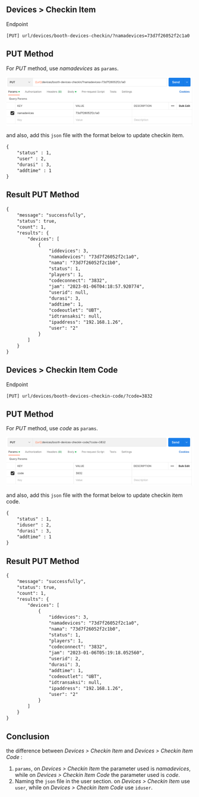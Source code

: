 ## Devices > Checkin Item

Endpoint
````
[PUT] url/devices/booth-devices-checkin/?namadevices=73d7f26052f2c1a0
````

## PUT Method
For *PUT* method, use *namadevices* as ``params``.

![put_checkinitem](paramsputcheckinitem.png)

and also, add this ``json`` file with the format below to update checkin item.
````
{
    "status" : 1,
    "user" : 2,
    "durasi" : 3,
    "addtime" : 1
}
```` 

## Result PUT Method
````
{
    "message": "successfully",
    "status": true,
    "count": 1,
    "results": {
        "devices": [
            {
                "iddevices": 3,
                "namadevices": "73d7f26052f2c1a0",
                "nama": "73d7f26052f2c1b0",
                "status": 1,
                "players": 1,
                "codeconnect": "3832",
                "jam": "2023-01-06T04:18:57.920774",
                "userid": null,
                "durasi": 3,
                "addtime": 1,
                "codeoutlet": "UBT",
                "idtransaksi": null,
                "ipaddress": "192.168.1.26",
                "user": "2"
            }
        ]
    }
}
````

## Devices > Checkin Item Code

Endpoint
````
[PUT] url/devices/booth-devices-checkin-code/?code=3832
````

## PUT Method
For *PUT* method, use *code* as ``params``.

![put_checkinitemcode](paramsputcheckinitemcode.png)

and also, add this ``json`` file with the format below to update checkin item code.
````
{
    "status" : 1,
    "iduser" : 2,
    "durasi" : 3,
    "addtime" : 1
}
```` 

## Result PUT Method
````
{
    "message": "successfully",
    "status": true,
    "count": 1,
    "results": {
        "devices": [
            {
                "iddevices": 3,
                "namadevices": "73d7f26052f2c1a0",
                "nama": "73d7f26052f2c1b0",
                "status": 1,
                "players": 1,
                "codeconnect": "3832",
                "jam": "2023-01-06T05:19:18.052560",
                "userid": 2,
                "durasi": 3,
                "addtime": 1,
                "codeoutlet": "UBT",
                "idtransaksi": null,
                "ipaddress": "192.168.1.26",
                "user": "2"
            }
        ]
    }
}
````

## Conclusion 
the difference between *Devices > Checkin Item* and *Devices > Checkin Item Code* :

1. ``params``, on *Devices > Checkin Item* the parameter used is *namadevices*, while on *Devices > Checkin Item Code* the parameter used is *code*.
2. Naming the ``json`` file in the user section. on *Devices > Checkin Item* use ``user``, while on *Devices > Checkin Item Code* use ``iduser``.
